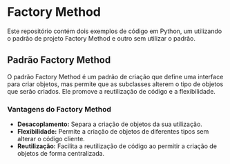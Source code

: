 # Factory Method 

Este repositório contém dois exemplos de código em Python, um utilizando o padrão de projeto Factory Method e outro sem utilizar o padrão.

## Padrão Factory Method

O padrão Factory Method é um padrão de criação que define uma interface para criar objetos, mas permite que as subclasses alterem o tipo de objetos que serão criados. Ele promove a reutilização de código e a flexibilidade.

### Vantagens do Factory Method

- **Desacoplamento:** Separa a criação de objetos da sua utilização.
- **Flexibilidade:** Permite a criação de objetos de diferentes tipos sem alterar o código cliente.
- **Reutilização:** Facilita a reutilização de código ao permitir a criação de objetos de forma centralizada.


